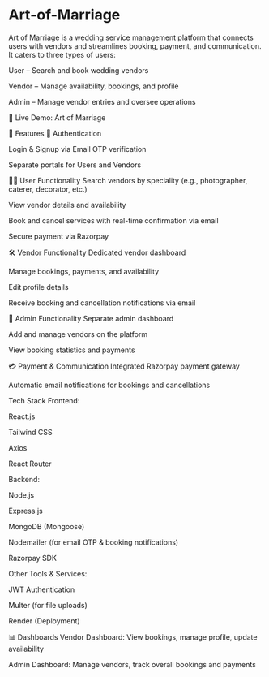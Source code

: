 # Art-of-Marriage
Art of Marriage is a wedding service management platform that connects users with vendors and streamlines booking, payment, and communication.
It caters to three types of users:

User – Search and book wedding vendors

Vendor – Manage availability, bookings, and profile

Admin – Manage vendor entries and oversee operations

🔗 Live Demo: Art of Marriage

🚀 Features
🔑 Authentication

Login & Signup via Email OTP verification

Separate portals for Users and Vendors

🧑‍💼 User Functionality
Search vendors by speciality (e.g., photographer, caterer, decorator, etc.)

View vendor details and availability

Book and cancel services with real-time confirmation via email

Secure payment via Razorpay

🛠 Vendor Functionality
Dedicated vendor dashboard

Manage bookings, payments, and availability

Edit profile details

Receive booking and cancellation notifications via email

🏢 Admin Functionality
Separate admin dashboard

Add and manage vendors on the platform

View booking statistics and payments

💳 Payment & Communication
Integrated Razorpay payment gateway

Automatic email notifications for bookings and cancellations

 Tech Stack
Frontend:

React.js

Tailwind CSS

Axios

React Router

Backend:

Node.js

Express.js

MongoDB (Mongoose)

Nodemailer (for email OTP & booking notifications)

Razorpay SDK

Other Tools & Services:

JWT Authentication

Multer (for file uploads)

Render (Deployment)

📊 Dashboards
Vendor Dashboard: View bookings, manage profile, update availability

Admin Dashboard: Manage vendors, track overall bookings and payments

